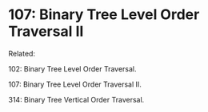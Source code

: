 # 107: Binary Tree Level Order Traversal II

Related: 

102: Binary Tree Level Order Traversal.

107: Binary Tree Level Order Traversal II.

314: Binary Tree Vertical Order Traversal.